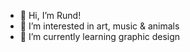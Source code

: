 - 👋 Hi, I’m Rund!
- 👀 I’m interested in art, music & animals
- 🌱 I’m currently learning graphic design

<!---
rundalajmi/rundalajmi is a ✨ special ✨ repository because its `README.md` (this file) appears on your GitHub profile.
You can click the Preview link to take a look at your changes.
--->
